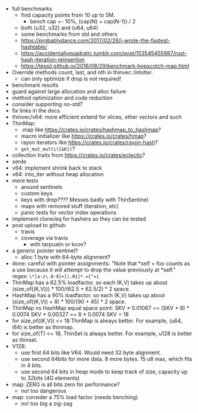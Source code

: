 - full benchmarks
    - find capacity points from 10 up to 5M.
        - bench cap +- 10%, (cap(N) + cap(N-1)) / 2
    - both (u32, u32) and (u64, u64)
    - some benchmarks from std and others
    - https://probablydance.com/2017/02/26/i-wrote-the-fastest-hashtable/
    - https://accidentallyquadratic.tumblr.com/post/153545455987/rust-hash-iteration-reinsertion
    - https://tessil.github.io/2016/08/29/benchmark-hopscotch-map.html
- Override methods count, last, and nth in thinvec::IntoIter.
    - can only optimize if drop is not required!
- benchmark results
- guard against large allocation and alloc failure
- method optimization and code reduction
- consider supporting no-std?
- fix links in the docs
- thinvec/v64: more efficient extend for slices, other vectors and such
- ThinMap:
    - .map like https://crates.io/crates/hashmap_to_hashmap?
    - macro initializer like https://crates.io/crates/hmap?
    - rayon iterators like https://crates.io/crates/rayon-hash?
    - `get_mut_multi([&K])`?
- collection traits from https://crates.io/crates/eclectic?
- serde
- v64: implement shrink back to stack
- v64: into_iter without heap allocation
- more tests
    - around sentinels
    - custom keys
    - keys with drop???? Messes badly with ThinSentinel
    - maps with removed stuff (iteration, etc)
    - panic tests for vector index operations
- implement clone/eq for hashers so they can be tested
- post upload to github:
    - travis
    - coverage via travis
        - with tarpualin or kcov?
- a generic pointer sentinel?
    - alloc 1 byte with 64-byte alignment?
- done: careful with pointer assignments: "Note that *self = foo counts as a use because it will attempt to drop the value previously at *self."
    regex: ```\*[a-z\.0-9]+[).01]*.=[^=]```
- ThinMap has a 62.5% loadfactor.
    so each (K,V) takes up about (size_of((K,V))) * 100/(62.5 + 62.5/2) * 2 space.
- HashMap has a 90% loadfactor.
    so each (K,V) takes up about (size_of((K,V)) + 8) * 100/(90 + 45) * 2 space.
- ThinMap vs HashMap equal space point:
    SKV * 0.01067 == (SKV + 8) * 0.0074
    SKV * 0.00327 == 8 * 0.0074
    SKV = 18
- for size_of((K,V)) <= 18 ThinMap is always better. For example, (u64, i64) is better as thinmap.
- for size_of(T) <= 18, ThinSet is always better. For example, u128 is better as thinset.
- V128:
    - use first 64 bits like V64. Would need 32 byte alignment.
    - use second 64bits for more data. 8 more bytes. 15 u8 max, which fits in 4 bits.
    - use second 64 bits in heap mode to keep track of size, capacity up to 32bits (4G elements)
- map: ZERO is all bits zero for performance?
    - no! too dangerous
- map: consider a 75% load factor (needs benching)
    - no! too big a zig-zag
